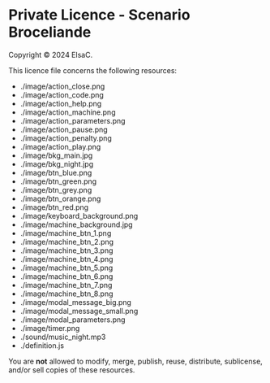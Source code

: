 Private Licence - Scenario Broceliande
======================================

Copyright © 2024 ElsaC.

This licence file concerns the following resources:

* ./image/action_close.png
* ./image/action_code.png
* ./image/action_help.png
* ./image/action_machine.png
* ./image/action_parameters.png
* ./image/action_pause.png
* ./image/action_penalty.png
* ./image/action_play.png
* ./image/bkg_main.jpg
* ./image/bkg_night.jpg
* ./image/btn_blue.png
* ./image/btn_green.png
* ./image/btn_grey.png
* ./image/btn_orange.png
* ./image/btn_red.png
* ./image/keyboard_background.png
* ./image/machine_background.jpg
* ./image/machine_btn_1.png
* ./image/machine_btn_2.png
* ./image/machine_btn_3.png
* ./image/machine_btn_4.png
* ./image/machine_btn_5.png
* ./image/machine_btn_6.png
* ./image/machine_btn_7.png
* ./image/machine_btn_8.png
* ./image/modal_message_big.png
* ./image/modal_message_small.png
* ./image/modal_parameters.png
* ./image/timer.png
* ./sound/music_night.mp3
* ./definition.js

You are **not** allowed to modify, merge, publish, reuse, distribute, sublicense, and/or sell
copies of these resources.
